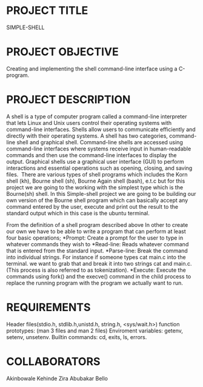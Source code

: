 PROJECT TITLE
===============
SIMPLE-SHELL

PROJECT OBJECTIVE
==================
Creating and implementing the shell command-line interface using a C-program.

PROJECT DESCRIPTION
====================
A shell is a type of computer program called a command-line interpreter that lets Linux and Unix users control their operating systems with command-line interfaces. Shells allow users to communicate efficiently and directly with their operating systems. A shell has two categories, command-line shell and graphical shell. Command-line shells are accessed using command-line interfaces where systems receive input in human-readable commands and then use the command-line interfaces to display the output. Graphical shells use a graphical user interface (GUI) to perform interactions and essential operations such as opening, closing, and saving files. 
There are various types of shell programs which includes the Korn shell (kh), Bourne shell (sh), Bourne Again shell (bash), e.t.c but for this project we are going to the working with the simplest type which is the Bourne(sh) shell. 
In this Simple-shell project we are going to be building our own version of the Bourne shell program which can basically accept any command entered by the user, execute and print out the result to the standard output which in this case is the ubuntu terminal.

From the definition of a shell program described above In other to create our own we have to be able to write a program that can perform at least four basic operations;
*Prompt: Create a prompt for the user to type in whatever commands they wish to
*Read-line: Reads whatever command that is entered from the standard input.
*Parse-line: Break the command into individual strings. For instance if someone types cat main.c into the terminal. we want to grab that and break it into two strings cat and main.c. (This process is also referred to as tokenization).
*Execute: Execute the commands using fork() and the execve() command in the child process to replace the running program with the program we actually want to run.

REQUIREMENTS
=============
Header files(stdio.h, stdlib.h,unistd.h, string.h, <sys/wait.h>)
function prototypes: (man 3 files and man 2 files)
Enviroment variables: getenv, setenv, unsetenv.
Builtin commands: cd, exits, ls, errors.

COLLABORATORS
==============
Akinbowale Kehinde
Zira Abubakar Bello 
